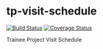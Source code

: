 # tp-visit-schedule

[![Build Status](https://travis-ci.com/MoffatMore/tp-visit-schedule.svg?branch=develop)](https://travis-ci.com/MoffatMore/tp-visit-schedule)
[![Coverage Status](https://coveralls.io/repos/github/MoffatMore/tp-visit-schedule/badge.svg?branch=master)](https://coveralls.io/github/MoffatMore/tp-visit-schedule?branch=master)

Trainee Project Visit Schedule
